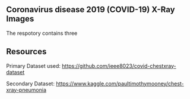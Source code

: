 ## Coronavirus disease 2019 (COVID-19) X-Ray Images
The respotory contains three 


## Resources
Primary Dataset used: https://github.com/ieee8023/covid-chestxray-dataset <br/>

Secondary Dataset: https://www.kaggle.com/paultimothymooney/chest-xray-pneumonia <br/>

